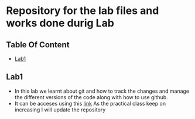 # Repository for the lab files and works done durig Lab

## Table Of Content
- [Lab1](#lab1)


## Lab1
- In this lab we learnt about git and how to track the changes and manage the different versions of the code along with how to use github.
- It can be acceses using this [link](https://github.com/Gyanhari/dotnet-lab/tree/master/lab1)
As the practical class keep on increasing I will update the repository

